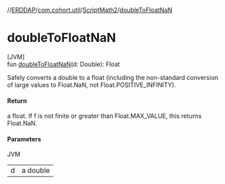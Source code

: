 //[ERDDAP](../../../index.md)/[com.cohort.util](../index.md)/[ScriptMath2](index.md)/[doubleToFloatNaN](double-to-float-na-n.md)

# doubleToFloatNaN

[JVM]\
fun [doubleToFloatNaN](double-to-float-na-n.md)(d: Double): Float

Safely converts a double to a float (including the non-standard conversion of large values to Float.NaN, not Float.POSITIVE_INFINITY).

#### Return

a float. If f is not finite or greater than Float.MAX_VALUE, this returns Float.NaN.

#### Parameters

JVM

| | |
|---|---|
| d | a double |